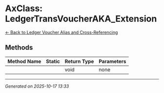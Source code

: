 # AxClass: LedgerTransVoucherAKA_Extension

[← Back to Ledger Voucher Alias and Cross-Referencing](../README.md)

## Methods

| Method Name | Static | Return Type | Parameters |
|-------------|--------|-------------|------------|
|  |  | void | none |

---

*Generated on 2025-10-17 13:33*
